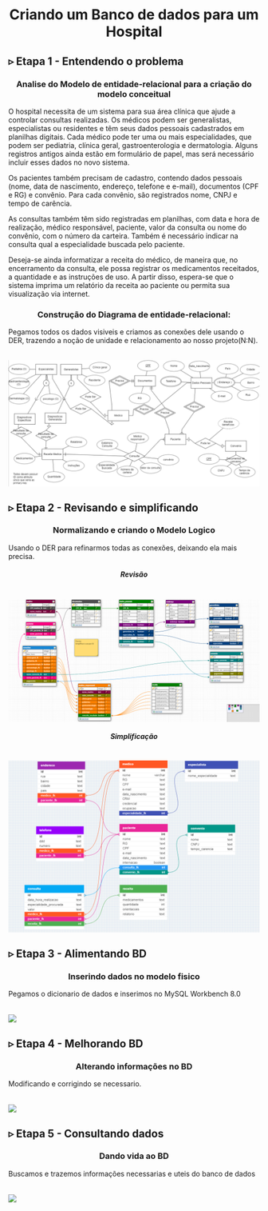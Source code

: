 <h1 align='center'>Criando um Banco de dados para um Hospital</h1>

<h2>▹ Etapa 1 - Entendendo o problema</h2>
<h3 align='center'>Analise do Modelo de entidade-relacional para a criação do modelo conceitual</h3>
<p>
O hospital necessita de um sistema para sua área clínica que ajude a controlar consultas realizadas. Os médicos podem ser generalistas, especialistas ou residentes e têm seus dados pessoais cadastrados em planilhas digitais. Cada médico pode ter uma ou mais especialidades, que podem ser pediatria, clínica geral, gastroenterologia e dermatologia. Alguns registros antigos ainda estão em formulário de papel, mas será necessário incluir esses dados no novo sistema.

Os pacientes também precisam de cadastro, contendo dados pessoais (nome, data de nascimento, endereço, telefone e e-mail), documentos (CPF e RG) e convênio. Para cada convênio, são registrados nome, CNPJ e tempo de carência.

As consultas também têm sido registradas em planilhas, com data e hora de realização, médico responsável, paciente, valor da consulta ou nome do convênio, com o número da carteira. Também é necessário indicar na consulta qual a especialidade buscada pelo paciente.

Deseja-se ainda informatizar a receita do médico, de maneira que, no encerramento da consulta, ele possa registrar os medicamentos receitados, a quantidade e as instruções de uso. A partir disso, espera-se que o sistema imprima um relatório da receita ao paciente ou permita sua visualização via internet.
</p>
<h3 align='center'>Construção do Diagrama de entidade-relacional:</h3>
<p>
Pegamos todos os dados visiveis e criamos as conexões dele usando o DER, trazendo a noção de unidade e relacionamento ao nosso projeto(N:N).
</p>
<br>
<img align='center' src='DiagramaER-Hospital.png'/>
<br>

<h2>▹ Etapa 2 - Revisando e simplificando</h2>
<h3 align='center'>Normalizando e criando o Modelo Logico</h3>
<p>
Usando o DER para refinarmos todas as conexões, deixando ela mais precisa.
</p>
<h5 align='center'>Revisão</h5>
<br>
<img align='center' src='ModelagemLogica_Anterior-Hospital.png'/>
<br>
<h5 align='center'>Simplificação</h5>
<br>
<img align='center' src='ModelagemLogica-Hospital.png'/>
<br>

<h2>▹ Etapa 3 - Alimentando BD</h2>
<h3 align='center'>Inserindo dados no modelo fisico</h3>
<p>
Pegamos o dicionario de dados e inserimos no MySQL Workbench 8.0
</p>
<br>
<img align='center' src='dadosInsiridos-Hospital.png'/>
<br>

<h2>▹ Etapa 4 - Melhorando BD</h2>
<h3 align='center'>Alterando informações no BD</h3>
<p>
Modificando e corrigindo se necessario.
</p>
<br>
<img align='center' src='DadosAlterados-Hospital.png'/>
<br>

<h2>▹ Etapa 5 - Consultando dados</h2>
<h3 align='center'>Dando vida ao BD</h3>
<p>
Buscamos e trazemos informações necessarias e uteis do banco de dados
</p>
<br>
<img align='center' src='DadosAlterados-Hospital.png'/>
<br>
